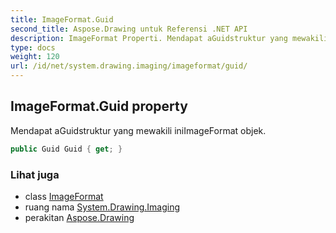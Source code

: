 ```yaml
---
title: ImageFormat.Guid
second_title: Aspose.Drawing untuk Referensi .NET API
description: ImageFormat Properti. Mendapat aGuidstruktur yang mewakili iniImageFormat objek.
type: docs
weight: 120
url: /id/net/system.drawing.imaging/imageformat/guid/
---
```

## ImageFormat.Guid property

Mendapat aGuidstruktur yang mewakili iniImageFormat objek.

```csharp
public Guid Guid { get; }
```

### Lihat juga

* class [ImageFormat](../)
* ruang nama [System.Drawing.Imaging](../../imageformat/)
* perakitan [Aspose.Drawing](../../../)


